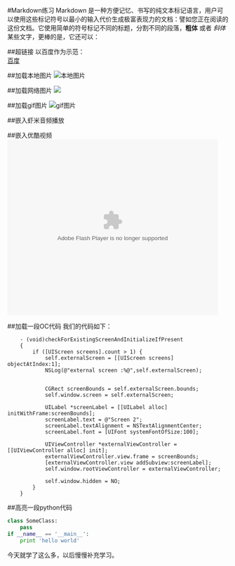 #Markdown练习
Markdown 是一种方便记忆、书写的纯文本标记语言，用户可以使用这些标记符号以最小的输入代价生成极富表现力的文档：譬如您正在阅读的这份文档。它使用简单的符号标记不同的标题，分割不同的段落，**粗体** 或者 *斜体* 某些文字，更棒的是，它还可以：

##超链接
以百度作为示范：  
[百度](http://www.baidu.com)

	
##加载本地图片
![本地图片](http://zubuntu.github.io/img/test.png)

##加载网络图片
![](http://e.hiphotos.baidu.com/image/w=2048/sign=d5c6221ddf54564ee565e33987e69d82/738b4710b912c8fc5f5ce8c3fe039245d6882114.jpg)

##加载gif图片
![gif图片](https://github-camo.global.ssl.fastly.net/e19f73c2b9f12a4f9c3207bf3a386df5b5eeae90/687474703a2f2f696d672e6f6e65766361742e636f6d2f323031332f73707274656b69742d6d6f6e73746572732e676966)

##嵌入虾米音频播放
<script type="text/javascript" src="http://www.xiami.com/widget/player-single?uid=0&sid=1772455853&mode=js"></script>

##嵌入优酷视频
<embed src="http://player.youku.com/player.php/sid/XNjMxOTE4NTcy/v.swf" allowFullScreen="true" quality="high" width="480" height="400" align="middle" allowScriptAccess="always" type="application/x-shockwave-flash"></embed>

##加载一段OC代码
我们的代码如下：

		- (void)checkForExistingScreenAndInitializeIfPresent 
		{
		    if ([UIScreen screens].count > 1) {
		        self.externalScreen = [[UIScreen screens] objectAtIndex:1];
		        NSLog(@"external screen :%@",self.externalScreen);
		        
		        
		        CGRect screenBounds = self.externalScreen.bounds;
		        self.window.screen = self.externalScreen;
		        
		        UILabel *screenLabel = [[UILabel alloc] initWithFrame:screenBounds];
		        screenLabel.text = @"Screen 2";
		        screenLabel.textAlignment = NSTextAlignmentCenter;
		        screenLabel.font = [UIFont systemFontOfSize:100];
		        
		        UIViewController *externalViewController = [[UIViewController alloc] init];
		        externalViewController.view.frame = screenBounds;
		        [externalViewController.view addSubview:screenLabel];
		        self.window.rootViewController = externalViewController;
		        
		        self.window.hidden = NO;
		    }
	    }
##高亮一段python代码
```python
class SomeClass:
    pass
if __name__ == '__main__':
    print 'hello world'
```


今天就学了这么多，以后慢慢补充学习。